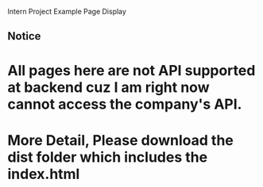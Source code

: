 Intern Project Example Page Display

## Notice
# All pages here are not API supported at backend cuz I am right now cannot access the company's API. 

# More Detail, Please download the dist folder which includes the index.html


